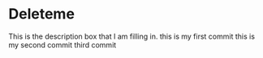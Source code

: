 # Deleteme
This is the description box that I am filling in.
this is my first commit
this is my second commit
third commit